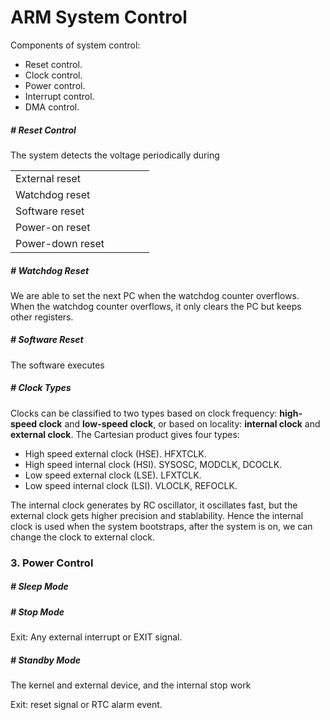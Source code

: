 # ARM System Control

Components of system control:

- Reset control. 
- Clock control.
- Power control.
- Interrupt control.
- DMA control.



##### # Reset Control

The system detects the voltage periodically during

|                  |      |      |      |      |
| ---------------- | ---- | ---- | ---- | ---- |
| External reset   |      |      |      |      |
| Watchdog reset   |      |      |      |      |
| Software reset   |      |      |      |      |
| Power-on reset   |      |      |      |      |
| Power-down reset |      |      |      |      |



##### # Watchdog Reset

We are able to set the next PC when the watchdog counter overflows. When the watchdog counter overflows, it only clears the PC but keeps other registers.



##### # Software Reset

The software executes 



##### # Clock Types

Clocks can be classified to two types based on clock frequency: **high-speed clock** and **low-speed clock**, or based on locality: **internal clock** and **external clock**. The Cartesian product gives four types:

- High speed external clock (HSE). HFXTCLK.
- High speed internal clock (HSI). SYSOSC, MODCLK, DCOCLK.
- Low speed external clock (LSE). LFXTCLK.
- Low speed internal clock (LSI). VLOCLK, REFOCLK.

The internal clock generates by RC oscillator, it oscillates fast, but the external clock gets higher precision and stablability. Hence the internal clock is used when the system bootstraps, after the system is on, we can change the clock to external clock.



### 3. Power Control

##### # Sleep Mode



##### # Stop Mode

Exit: Any external interrupt or EXIT signal.



##### # Standby Mode

The kernel and external device, and the internal stop work

Exit: reset signal or RTC alarm event.









